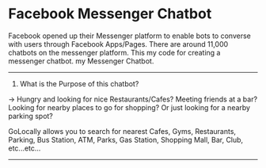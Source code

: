 # Facebook Messenger Chatbot

Facebook opened up their Messenger platform to enable bots to converse with users through Facebook Apps/Pages.
There are around 11,000 chatbots on the messenger platform. This my code for creating a messenger chatbot.
my Messenger Chatbot.

***************************************************
1. What is the Purpose of this chatbot?

-> Hungry and looking for nice Restaurants/Cafes?
Meeting friends at a bar? 
Looking for nearby places to go for shopping?
Or just looking for a nearby parking spot?

GoLocally allows you to search for nearest Cafes, Gyms, Restaurants, Parking, Bus Station, ATM, Parks, Gas Station,
Shopping Mall, Bar, Club, etc...etc... 

***************************************************

   
